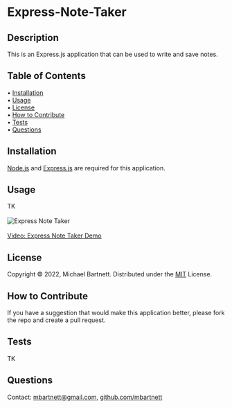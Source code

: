 # Express-Note-Taker

## Description

This is an Express.js application that can be used to write and save notes.

## Table of Contents

&bull; [Installation](#installation)<br>
&bull; [Usage](#usage)<br>
&bull; [License](#license)<br>
&bull; [How to Contribute](#how-to-contribute)<br>
&bull; [Tests](#tests)<br>
&bull; [Questions](#questions)

## Installation

[Node.js](https://nodejs.org/en/) and [Express.js](https://expressjs.com/) are required for this application. 

## Usage

TK<br><br>![Express Note Taker](./assets/Express-Note-Taker.png)<br><br>[Video: Express Note Taker Demo](TK)

## License

Copyright © 2022, Michael Bartnett. Distributed under the [MIT](https://opensource.org/licenses/MIT) License.

## How to Contribute

If you have a suggestion that would make this application better, please fork the repo and create a pull request.

## Tests

TK

## Questions

Contact: mbartnett@gmail.com, [github.com/mbartnett](https://github.com/mbartnett)    